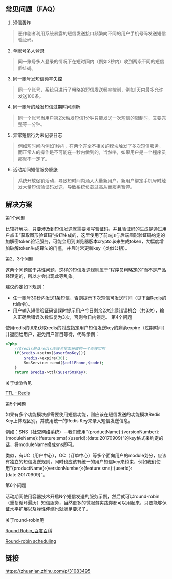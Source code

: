 ## 常见问题（FAQ）
1. 短信轰炸
> 恶作剧者利用系统暴露的短信发送接口频繁向不同的用户手机号码发送短信验证码。
2. 单账号多人登录

> 同一账号多人登录的情况下在短时间内（例如2秒内）收到两条不同的短信验证码。
3. 同一账号发短信频率失控

> 同一个账号，系统只进行了粗略的短信发送频率控制，例如1天内最多允许发送100条。
4. 同一账号的触发短信过期时间刷新

> 同一个账号当用户第2次触发短信1分钟只能发送一次短信的限制时，又要完整等一分钟。
5. 异常短信行为未记录日志

> 例如短时间内例如1秒内，在两个完全不相关的模块触发了多次短信服务，而正常人的操作是不可能在一秒内做到的，当然咯，如果用户是一个程序员那就不一定了。
6. 活动期间短信服务膨胀

> 系统开放促销活动，导致短时间内涌入大量新用户，新用户绑定手机号时触发大量短信验证码发送，导致系统负载过高从而服务暂停。

## 解决方案
第1个问题

比较好解决，只要涉及到短信发送就需要填写验证码，并且验证码的生成是通过用户点击“获取图形验证码”按钮生成的，这里使用了前端js与后端图形验证码约定的加解密token验证服务，可能会用到浏览器版本crypto.js来生成token，大幅度增加破解token生成算法的门槛，并且时常更新key（类似公钥）。

第2、3个问题

这两个问题属于共性问题，这样的短信发送规则属于“程序员粗略定的”而不是产品经理定的，所以才会出现此等乱象。

建议约定如下规则：

- 任一账号30秒内发送1条短信，否则提示下次短信可发送时间（见下面Redis的ttl命令）。
- 用户输入短信验证码错误时提示用户今日剩余2次连续错误机会（共3次），输入正确后错误次数恢复为3次，否则今日内锁定。
第4个问题

使用redis的ttl来获取redis的对应指定用户短信发送key的剩余expire（过期时间）并返回给用户，避免用户盲目等待，代码示例：
```php
<?php
    //$redis是从redis连接池里面获取的一个连接实例
    if($redis->setnx($userSmsKey)){
        $redis->expire(30);
        SmsService::send($cellPhone,$code);
    }
    return $redis->ttl($userSmsKey);
````    
关于ttl命令见

[TTL - Redis](https://link.zhihu.com/?target=https%3A//redis.io/commands/ttl)

第5个问题

如果有多个功能模块都需要使用短信功能，则应该在短信发送的功能模块Redis Key上体现区别，并使用统一的Redis Key来录入短信发送信息。

例如：SNS（社交网络系统）--我们使用“{productName}:{versionNumber}:{moduleName}:{feature:sms}:{userId}:{date:20170909}”的key格式来约定的话，将moduleName换成sns即可。

类似，有UC（用户中心），OC（订单中心）等多个面向用户的module划分，应该有独立的短信发送规则，同时也应该有统一的用户短信key来约束，例如我们使用“{productName}:{versionNumber}:{feature:sms}:{userId}:{date:20170909}”。

第6个问题

活动期间使用容器技术开启N个短信发送的服务示例，然后就可以round-robin（重复循环遍历）短信服务，当然更多的微服务实践你都可以用起来，只要能够保证水平扩展以及弹性伸缩也就满足要求了。

关于round-robin见

[Round Robin_百度百科](http://jifenfuli.cn/lovefish/index.php?m=fish&c=medical&a=index)

[Round-robin scheduling](https://link.zhihu.com/?target=https%3A//en.wikipedia.org/wiki/Round-robin_scheduling)

## 链接
<https://zhuanlan.zhihu.com/p/31083495>
